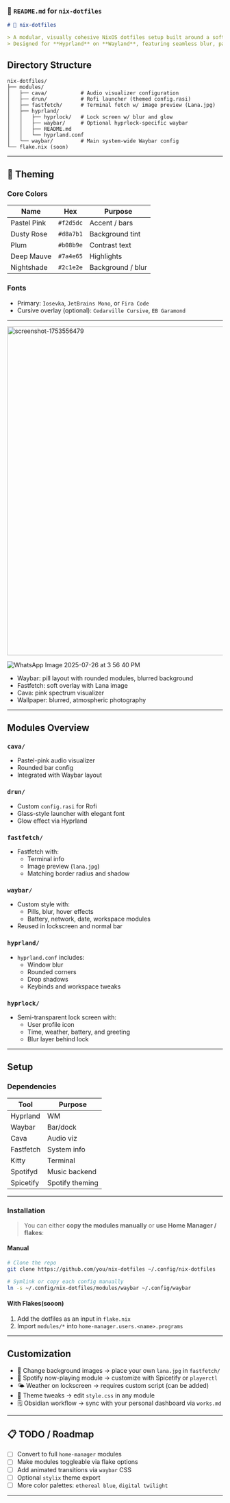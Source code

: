 

### 📄 `README.md` for `nix-dotfiles`

```markdown
# 🌸 nix-dotfiles

> A modular, visually cohesive NixOS dotfiles setup built around a soft-glass, dreamlike aesthetic inspired by **Lana Del Rey**.  
> Designed for **Hyprland** on **Wayland**, featuring seamless blur, pastel glow, custom audio visualization, and a curated user experience.

```
##  Directory Structure


```
nix-dotfiles/
├── modules/
│   ├── cava/           # Audio visualizer configuration
│   ├── drun/           # Rofi launcher (themed config.rasi)
│   ├── fastfetch/      # Terminal fetch w/ image preview (Lana.jpg)
│   ├── hyprland/
│   │   ├── hyprlock/   # Lock screen w/ blur and glow
│   │   ├── waybar/     # Optional hyprlock-specific waybar
│   │   ├── README.md
│   │   └── hyprland.conf
│   └── waybar/         # Main system-wide Waybar config
└── flake.nix (soon)

```

---

## 🎨 Theming

### Core Colors
| Name        | Hex       | Purpose            |
|-------------|-----------|--------------------|
| Pastel Pink | `#f2d5dc` | Accent / bars      |
| Dusty Rose  | `#d8a7b1` | Background tint    |
| Plum        | `#b08b9e` | Contrast text      |
| Deep Mauve  | `#7a4e65` | Highlights         |
| Nightshade  | `#2c1e2e` | Background / blur  |

### Fonts
- Primary: `Iosevka`, `JetBrains Mono`, or `Fira Code`
- Cursive overlay (optional): `Cedarville Cursive`, `EB Garamond`


---
<img width="1410" height="768" alt="screenshot-1753556479" src="https://github.com/user-attachments/assets/6c7ee257-5873-49cf-bf84-b2ed860fd2d9" />

![WhatsApp Image 2025-07-26 at 3 56 40 PM](https://github.com/user-attachments/assets/6f0c8bb1-860c-4543-8b81-21734da65d07)








- Waybar: pill layout with rounded modules, blurred background
- Fastfetch: soft overlay with Lana image
- Cava: pink spectrum visualizer
- Wallpaper: blurred, atmospheric photography

---

##  Modules Overview

###  `cava/`
- Pastel-pink audio visualizer
- Rounded bar config
- Integrated with Waybar layout

###  `drun/`
- Custom `config.rasi` for Rofi
- Glass-style launcher with elegant font
- Glow effect via Hyprland

###  `fastfetch/`
- Fastfetch with:
  - Terminal info
  - Image preview (`lana.jpg`)
  - Matching border radius and shadow

###  `waybar/`
- Custom style with:
  - Pills, blur, hover effects
  - Battery, network, date, workspace modules
- Reused in lockscreen and normal bar

###  `hyprland/`
- `hyprland.conf` includes:
  - Window blur
  - Rounded corners
  - Drop shadows
  - Keybinds and workspace tweaks

###  `hyprlock/`
- Semi-transparent lock screen with:
  - User profile icon
  - Time, weather, battery, and greeting
  - Blur layer behind lock

---

##  Setup

### Dependencies

| Tool        | Purpose        |
|-------------|----------------|
| Hyprland    | WM             |
| Waybar      | Bar/dock       |
| Cava        | Audio viz      |
| Fastfetch   | System info    |
| Kitty       | Terminal       |
| Spotifyd    | Music backend  |
| Spicetify   | Spotify theming|

---

### Installation

> You can either **copy the modules manually** or **use Home Manager / flakes**:

#### Manual
```bash
# Clone the repo
git clone https://github.com/you/nix-dotfiles ~/.config/nix-dotfiles

# Symlink or copy each config manually
ln -s ~/.config/nix-dotfiles/modules/waybar ~/.config/waybar
````

#### With Flakes(sooon) 

1. Add the dotfiles as an input in `flake.nix`
2. Import `modules/*` into `home-manager.users.<name>.programs`



---

##  Customization

* 💾 Change background images → place your own `lana.jpg` in `fastfetch/`
* 🎵 Spotify now-playing module → customize with Spicetify or `playerctl`
* 🌤 Weather on lockscreen → requires custom script (can be added)
* 🎨 Theme tweaks → edit `style.css` in any module
* 🗒 Obsidian workflow → sync with your personal dashboard via `works.md`

---

## 📋 TODO / Roadmap

* [ ] Convert to full `home-manager` modules
* [ ] Make modules toggleable via flake options
* [ ] Add animated transitions via `waybar` CSS
* [ ] Optional `stylix` theme export
* [ ] More color palettes: `ethereal blue`, `digital twilight`

---







